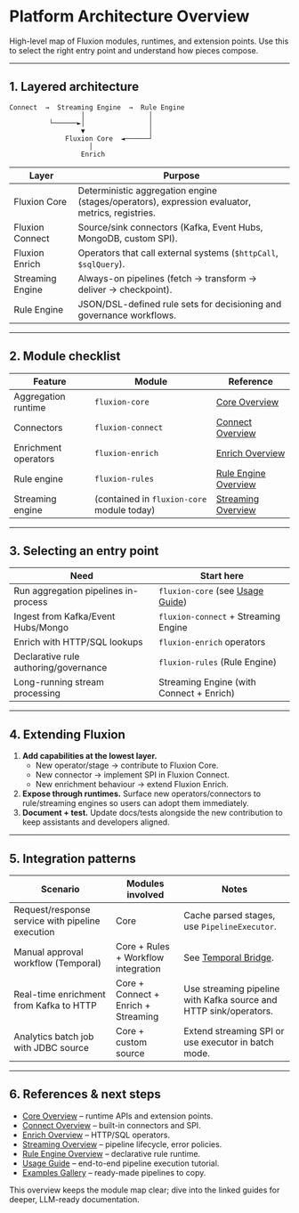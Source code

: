 # Platform Architecture Overview

High-level map of Fluxion modules, runtimes, and extension points. Use this to
select the right entry point and understand how pieces compose.

---

## 1. Layered architecture

```text
Connect  →  Streaming Engine  →  Rule Engine
                  │                │
          └──────►│                │
                  ▼                │
              Fluxion Core  ◄──────┘
                    │
                  Enrich
```

| Layer | Purpose |
| --- | --- |
| Fluxion Core | Deterministic aggregation engine (stages/operators), expression evaluator, metrics, registries. |
| Fluxion Connect | Source/sink connectors (Kafka, Event Hubs, MongoDB, custom SPI). |
| Fluxion Enrich | Operators that call external systems (`$httpCall`, `$sqlQuery`). |
| Streaming Engine | Always-on pipelines (fetch → transform → deliver → checkpoint). |
| Rule Engine | JSON/DSL-defined rule sets for decisioning and governance workflows. |

---

## 2. Module checklist

| Feature | Module | Reference |
| --- | --- | --- |
| Aggregation runtime | `fluxion-core` | [Core Overview](../core/index.md) |
| Connectors | `fluxion-connect` | [Connect Overview](../connect/index.md) |
| Enrichment operators | `fluxion-enrich` | [Enrich Overview](../enrich/index.md) |
| Rule engine | `fluxion-rules` | [Rule Engine Overview](../rules/index.md) |
| Streaming engine | (contained in `fluxion-core` module today) | [Streaming Overview](../streaming/index.md) |

---

## 3. Selecting an entry point

| Need | Start here |
| --- | --- |
| Run aggregation pipelines in-process | `fluxion-core` (see [Usage Guide](../usage.md)) |
| Ingest from Kafka/Event Hubs/Mongo | `fluxion-connect` + Streaming Engine |
| Enrich with HTTP/SQL lookups | `fluxion-enrich` operators |
| Declarative rule authoring/governance | `fluxion-rules` (Rule Engine) |
| Long-running stream processing | Streaming Engine (with Connect + Enrich) |

---

## 4. Extending Fluxion

1. **Add capabilities at the lowest layer.**
   - New operator/stage → contribute to Fluxion Core.
   - New connector → implement SPI in Fluxion Connect.
   - New enrichment behaviour → extend Fluxion Enrich.
2. **Expose through runtimes.** Surface new operators/connectors to rule/streaming
   engines so users can adopt them immediately.
3. **Document + test.** Update docs/tests alongside the new contribution to keep
   assistants and developers aligned.

---

## 5. Integration patterns

| Scenario | Modules involved | Notes |
| --- | --- | --- |
| Request/response service with pipeline execution | Core | Cache parsed stages, use `PipelineExecutor`. |
| Manual approval workflow (Temporal) | Core + Rules + Workflow integration | See [Temporal Bridge](../workflow/temporal.md). |
| Real-time enrichment from Kafka to HTTP | Core + Connect + Enrich + Streaming | Use streaming pipeline with Kafka source and HTTP sink/operators. |
| Analytics batch job with JDBC source | Core + custom source | Extend streaming SPI or use executor in batch mode. |

---

## 6. References & next steps

- [Core Overview](../core/index.md) – runtime APIs and extension points.
- [Connect Overview](../connect/index.md) – built-in connectors and SPI.
- [Enrich Overview](../enrich/index.md) – HTTP/SQL operators.
- [Streaming Overview](../streaming/index.md) – pipeline lifecycle, error policies.
- [Rule Engine Overview](../rules/index.md) – declarative rule runtime.
- [Usage Guide](../usage.md) – end-to-end pipeline execution tutorial.
- [Examples Gallery](../examples/exampleSet1.md) – ready-made pipelines to copy.

This overview keeps the module map clear; dive into the linked guides for deeper,
LLM-ready documentation.
